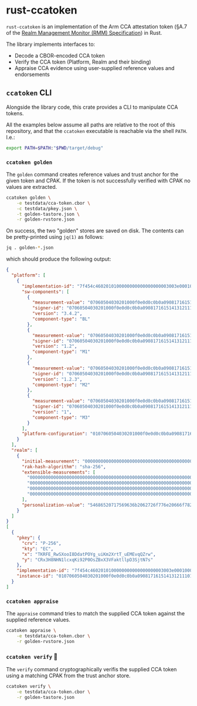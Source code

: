 # rust-ccatoken

`rust-ccatoken` is an implementation of the Arm CCA attestation token (§A.7 of the [Realm Management Monitor (RMM) Specification](https://developer.arm.com/documentation/den0137/latest)) in Rust.


The library implements interfaces to:

* Decode a CBOR-encoded CCA token
* Verify the CCA token (Platform, Realm and their binding)
* Appraise CCA evidence using user-supplied reference values and endorsements


## `ccatoken` CLI

Alongside the library code, this crate provides a CLI to manipulate CCA tokens.

All the examples below assume all paths are relative to the root of this repository, and that the `ccatoken` executable is reachable via the shell `PATH`.  I.e.:
```sh
export PATH=$PATH:"$PWD/target/debug"
```

### `ccatoken golden`

The `golden` command creates reference values and trust anchor for the given token and CPAK.
If the token is not successfully verified with CPAK no values are extracted.

```sh
ccatoken golden \
    -e testdata/cca-token.cbor \
    -c testdata/pkey.json \
    -t golden-tastore.json \
    -r golden-rvstore.json
```

On success, the two "golden" stores are saved on disk.  The contents can be pretty-printed using `jq(1)` as follows:

```sh
jq . golden-*.json
```
which should produce the following output:
```json
{
  "platform": [
    {
      "implementation-id": "7f454c4602010100000000000000000003003e00010000005058000000000000",
      "sw-components": [
        {
          "measurement-value": "07060504030201000f0e0d0c0b0a090817161514131211101f1e1d1c1b1a1918",
          "signer-id": "07060504030201000f0e0d0c0b0a090817161514131211101f1e1d1c1b1a1918",
          "version": "3.4.2",
          "component-type": "BL"
        },
        {
          "measurement-value": "07060504030201000f0e0d0c0b0a090817161514131211101f1e1d1c1b1a1918",
          "signer-id": "07060504030201000f0e0d0c0b0a090817161514131211101f1e1d1c1b1a1918",
          "version": "1.2",
          "component-type": "M1"
        },
        {
          "measurement-value": "07060504030201000f0e0d0c0b0a090817161514131211101f1e1d1c1b1a1918",
          "signer-id": "07060504030201000f0e0d0c0b0a090817161514131211101f1e1d1c1b1a1918",
          "version": "1.2.3",
          "component-type": "M2"
        },
        {
          "measurement-value": "07060504030201000f0e0d0c0b0a090817161514131211101f1e1d1c1b1a1918",
          "signer-id": "07060504030201000f0e0d0c0b0a090817161514131211101f1e1d1c1b1a1918",
          "version": "1",
          "component-type": "M3"
        }
      ],
      "platform-configuration": "0107060504030201000f0e0d0c0b0a090817161514131211101f1e1d1c1b1a1918"
    }
  ],
  "realm": [
    {
      "initial-measurement": "0000000000000000000000000000000000000000000000000000000000000000",
      "rak-hash-algorithm": "sha-256",
      "extensible-measurements": [
        "0000000000000000000000000000000000000000000000000000000000000000",
        "0000000000000000000000000000000000000000000000000000000000000000",
        "0000000000000000000000000000000000000000000000000000000000000000",
        "0000000000000000000000000000000000000000000000000000000000000000"
      ],
      "personalization-value": "54686520717569636b2062726f776e20666f78206a756d7073206f766572203133206c617a7920646f67732e54686520717569636b2062726f776e20666f7820"
    }
  ]
}
[
  {
    "pkey": {
      "crv": "P-256",
      "kty": "EC",
      "x": "TKRFE_RwSXooI8DdatPOYg_uiKm2XrtT_uEMEvqQZrw",
      "y": "CRx3H8NHN1lcxqKi92P0OsZBxX3VFaktllpD3SjtN7s"
    },
    "implementation-id": "7f454c4602010100000000000000000003003e00010000005058000000000000",
    "instance-id": "0107060504030201000f0e0d0c0b0a090817161514131211101f1e1d1c1b1a1918"
  }
]
```



### `ccatoken appraise`

The `appraise` command tries to match the supplied CCA token against the supplied reference values.

```sh
ccatoken appraise \
    -e testdata/cca-token.cbor \
    -r golden-rvstore.json
```

### `ccatoken verify` :construction:

The `verify` command cryptographically verifis the supplied CCA token using a matching CPAK from the trust anchor store.

```sh
ccatoken verify \
    -e testdata/cca-token.cbor \
    -r golden-tastore.json
```